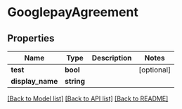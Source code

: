 # GooglepayAgreement

## Properties

 Name             | Type       | Description | Notes      
------------------|------------|-------------|------------
 **test**         | **bool**   |             | [optional] 
 **display_name** | **string** |             |

[[Back to Model list]](../../README.md#documentation-for-models) [[Back to API list]](../../README.md#documentation-for-api-endpoints) [[Back to README]](../../README.md)

